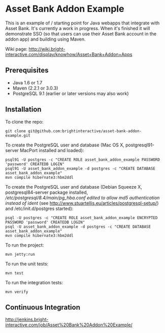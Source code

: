 Asset Bank Addon Example
========================

This is an example of / starting point for Java webapps that integrate with
Asset Bank. It's currently a work in progress. When it's finished it will
demonstrate SSO (so that users can use their Asset Bank account in the addon
app) and building using Maven.

Wiki page: http://wiki.bright-interactive.com/display/knowhow/Asset+Bank+Addon+Apps


Prerequisites
-------------

* Java 1.6 or 1.7
* Maven (2.2.1 or 3.0.3)
* PostgreSQL 9.1 (earlier or later versions may also work)


Installation
------------

To clone the repo:

    git clone git@github.com:brightinteractive/asset-bank-addon-example.git

To create the PostgreSQL user and database (Mac OS X, postgresql91-server MacPort installed and loaded):

    psql91 -U postgres -c "CREATE ROLE asset_bank_addon_example PASSWORD 'password' CREATEDB LOGIN"
    psql91 -U asset_bank_addon_example -d postgres -c "CREATE DATABASE asset_bank_addon_example"
    mvn compile hibernate3:hbm2ddl

To create the PostgreSQL user and database (Debian Squeeze X, postgresql84-server package installed, */etc/postgresql/8.4/main/pg_hba.conf edited to allow md5 authentication instead of ident* (see http://www.stuartellis.eu/articles/postgresql-setup/) and /etc/init.d/postgres started):

    psql -U postgres -c "CREATE ROLE asset_bank_addon_example ENCRYPTED PASSWORD 'password' CREATEDB LOGIN"
    psql -U asset_bank_addon_example -d postgres -c "CREATE DATABASE asset_bank_addon_example"
    mvn compile hibernate3:hbm2ddl

To run the project:

    mvn jetty:run

To run the unit tests:

	mvn test

To run the integration tests:

    mvn verify

Continuous Integration
----------------------

http://jenkins.bright-interactive.com/job/Asset%20Bank%20Addon%20Example/
